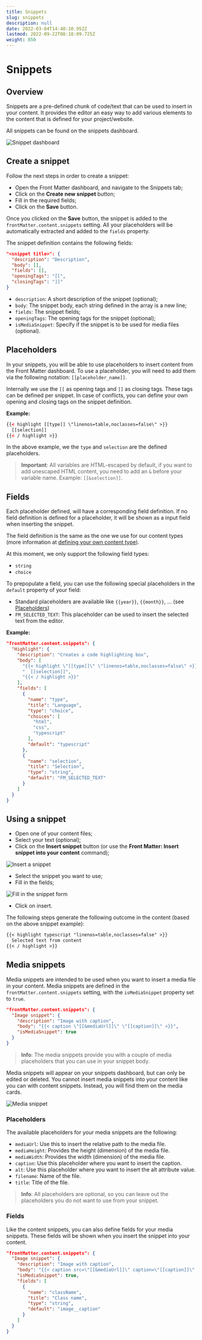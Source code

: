 ```yaml
---
title: Snippets
slug: snippets
description: null
date: 2022-03-04T14:40:10.952Z
lastmod: 2022-09-22T08:18:09.725Z
weight: 850
---
```


# Snippets

## Overview

Snippets are a pre-defined chunk of code/text that can be used to insert in your content. It provides the editor an easy way to add various elements to the content that is defined for your project/website.

All snippets can be found on the snippets dashboard.

![Snippet dashboard](/releases/v7.0.0/snippet-dashboard.png)

## Create a snippet

Follow the next steps in order to create a snippet:

- Open the Front Matter dashboard, and navigate to the Snippets tab;
- Click on the **Create new snippet** button;
- Fill in the required fields;
- Click on the **Save** button.

Once you clicked on the **Save** button, the snippet is added to the `frontMatter.content.snippets` setting. All your placeholders will be automatically extracted and added to the `fields` property.

The snippet definition contains the following fields:

```json
"<snippet title>": {
  "description": "Description",
  "body": [],
  "fields": [],
  "openingTags": "[[",
  "closingTags": "]]"
}
```

- `description`: A short description of the snippet (optional);
- `body`: The snippet body, each string defined in the array is a new line;
- `fields`: The snippet fields;
- `openingTags`: The opening tags for the snippet (optional);
- `isMediaSnippet`: Specify if the snippet is to be used for media files (optional).

## Placeholders

In your snippets, you will be able to use placeholders to insert content from the Front Matter dashboard. To use a placeholder, you will need to add them via the following notation: `[[placeholder_name]]`.

Internally we use the `[[` as opening tags and `]]` as closing tags. These tags can be defined per snippet. In case of conflicts, you can define your own opening and closing tags on the snippet definition.

**Example:**

```html
{{< highlight [[type]] \"linenos=table,noclasses=false\" >}}
  [[selection]]
{{< / highlight >}}
```

In the above example, we the `type` and `selection` are the defined placeholders.

> **Important**: All variables are HTML-escaped by default, if you want to add unescaped HTML content, you need to add an `&` before your variable name. Example: `[[&selection]]`.

## Fields

Each placeholder defined, will have a corresponding field definition. If no field definition is defined for a placeholder, it will be shown as a input field when inserting the snippet.

The field definition is the same as the one we use for our content types (more information at [defining your own content type](/docs/content-creation/content-types#define-your-own-type)).

At this moment, we only support the following field types:

- `string`
- `choice`

To prepopulate a field, you can use the following special placeholders in the `default` property of your field:

- Standard placeholders are available like `{{year}}`, `{{month}}`, ... (see [Placeholders](/docs/content-creation/placeholders))
- `FM_SELECTED_TEXT`: This placeholder can be used to insert the selected text from the editor.

**Example:**

```json
"frontMatter.content.snippets": {
  "Highlight": {
    "description": "Creates a code highlighting box",
    "body": [
      "{{< highlight \"[[type]]\" \"linenos=table,noclasses=false\" >}}",
      "  [[selection]]",
      "{{< / highlight >}}"
    ],
    "fields": [
      {
        "name": "type",
        "title": "Language",
        "type": "choice",
        "choices": [
          "html",
          "css",
          "typescript"
        ],
        "default": "typescript"
      },
      {
        "name": "selection",
        "title": "Selection",
        "type": "string",
        "default": "FM_SELECTED_TEXT"
      }
    ]
  }
}
```

## Using a snippet

- Open one of your content files;
- Select your text (optional);
- Click on the **Insert snippet** button (or use the **Front Matter: Insert snippet into your content** command);

![Insert a snippet](/releases/v7.0.0/insert-snippet.png)

- Select the snippet you want to use;
- Fill in the fields;

![Fill in the snippet form](/releases/v7.0.0/insert-snippet-form.png)

- Click on insert.

The following steps generate the following outcome in the content (based on the above snippet example):

```markdown
{{< highlight typescript "linenos=table,noclasses=false" >}}
  Selected text from content
{{< / highlight >}}
```

## Media snippets

Media snippets are intended to be used when you want to insert a media file in your content. Media snippets are defined in the `frontMatter.content.snippets` setting, with the `isMediaSnippet` property set to `true`.

```json
"frontMatter.content.snippets": {
  "Image snippet": {
    "description": "Image with caption",
    "body": "{{< caption \"[[&mediaUrl]]\" \"[[caption]]\" >}}",
    "isMediaSnippet": true
  }
}
```

> **Info**: The media snippets provide you with a couple of media placeholders that you can use in your snippet body.

Media snippets will appear on your snippets dashboard, but can only be edited or deleted. You cannot insert media snippets into your content like you can with content snippets. Instead, you will find them on the media cards.

![Media snippet](/releases/v7.3.0/media-snippets.png)

### Placeholders

The available placeholders for your media snippets are the following:

- `mediaUrl`: Use this to insert the relative path to the media file.
- `mediaHeight`: Provides the height (dimension) of the media file.
- `mediaWidth`: Provides the width (dimension) of the media file.
- `caption`: Use this placeholder where you want to insert the caption.
- `alt`: Use this placeholder where you want to insert the alt attribute value.
- `filename`: Name of the file.
- `title`: Title of the file.

> **Info**: All placeholders are optional, so you can leave out the placeholders you do not want to use from your snippet.

### Fields

Like the content snippets, you can also define fields for your media snippets. These fields will be shown when you insert the snippet into your content.

```json
"frontMatter.content.snippets": {
  "Image snippet": {
    "description": "Image with caption",
    "body": "{{< caption src=\"[[&mediaUrl]]\" caption=\"[[caption]]\" class=\"[[className]]\" >}}",
    "isMediaSnippet": true,
    "fields": [
      {
        "name": "className",
        "title": "Class name",
        "type": "string",
        "default": "image__caption"
      }
    ]
  }
}
```